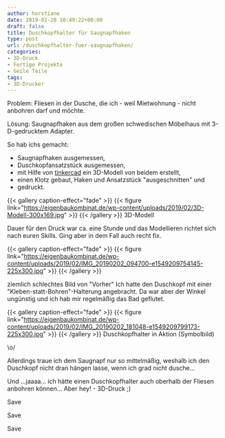 ```yaml
---
author: horstiane
date: 2019-02-28 10:49:22+00:00
draft: false
title: Duschkopfhalter für Saugnapfhaken
type: post
url: /duschkopfhalter-fuer-saugnapfhaken/
categories:
- 3D-Druck
- Fertige Projekte
- Geile Teile
tags:
- 3D-Drucker
---
```


Problem: Fliesen in der Dusche, die ich - weil Mietwohnung - nicht anbohren darf und möchte.

Lösung: Saugnapfhaken aus dem großen schwedischen Möbelhaus mit 3-D-gedrucktem Adapter.

<!-- more -->

So hab ichs gemacht:  
  * Saugnapfhaken ausgemessen,
  * Duschkopfansatzstück ausgemessen,
  * mit Hilfe von [tinkercad](https://www.tinkercad.com/) ein 3D-Modell von beidem erstellt,
  * einen Klotz gebaut, Haken und Ansatzstück "ausgeschnitten" und
  * gedruckt.

{{< gallery caption-effect="fade" >}}
{{< figure link="https://eigenbaukombinat.de/wp-content/uploads/2019/02/3D-Modell-300x169.jpg" >}}
{{< /gallery >}}
3D-Modell

Dauer für den Druck war ca. eine Stunde und das Modellieren richtet sich nach euren Skills. Ging aber in dem Fall auch recht fix.

{{< gallery caption-effect="fade" >}}
{{< figure link="https://eigenbaukombinat.de/wp-content/uploads/2019/02/IMG_20190202_094700-e1549209754145-225x300.jpg" >}}
{{< /gallery >}}

ziemlich schlechtes Bild von "Vorher" Ich hatte den Duschkopf mit einer "Kleben-statt-Bohren"-Halterung angebracht. Da war aber der Winkel ungünstig und ich hab mir regelmäßig das Bad geflutet.

{{< gallery caption-effect="fade" >}}
{{< figure link="https://eigenbaukombinat.de/wp-content/uploads/2019/02/IMG_20190202_181048-e1549209799173-225x300.jpg" >}}
{{< /gallery >}}
Duschkopfhalter in Aktion (Symbolbild)
  
\o/  
  
Allerdings traue ich dem Saugnapf nur so mittelmäßig, weshalb ich den Duschkopf nicht dran hängen lasse, wenn ich grad nicht dusche...



Und ...jaaaa... ich hätte einen Duschkopfhalter auch oberhalb der Fliesen anbohren können... Aber hey! - 3D-Druck ;)

Save

Save

Save
